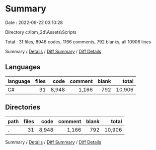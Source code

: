 # Summary

Date : 2022-09-22 03:10:28

Directory c:\\lbm_2d\\Assets\\Scripts

Total : 31 files,  8948 codes, 1166 comments, 792 blanks, all 10906 lines

Summary / [Details](details.md) / [Diff Summary](diff.md) / [Diff Details](diff-details.md)

## Languages
| language | files | code | comment | blank | total |
| :--- | ---: | ---: | ---: | ---: | ---: |
| C# | 31 | 8,948 | 1,166 | 792 | 10,906 |

## Directories
| path | files | code | comment | blank | total |
| :--- | ---: | ---: | ---: | ---: | ---: |
| . | 31 | 8,948 | 1,166 | 792 | 10,906 |

Summary / [Details](details.md) / [Diff Summary](diff.md) / [Diff Details](diff-details.md)